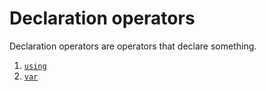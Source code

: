 # Declaration operators

Declaration operators are operators that declare something.

1. [`using`](../2-Types/12-TypeAlias.md)
2. [`var`](../4-Variables/01-DeclareVariable.md)
